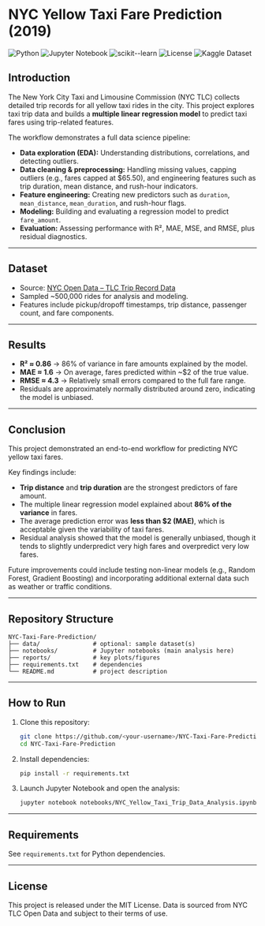 # NYC Yellow Taxi Fare Prediction (2019)
![Python](https://img.shields.io/badge/Python-3.10+-blue.svg)
![Jupyter Notebook](https://img.shields.io/badge/Jupyter-Notebook-orange.svg)
![scikit--learn](https://img.shields.io/badge/scikit--learn-1.4+-green.svg)
![License](https://img.shields.io/badge/License-MIT-yellow.svg)
![Kaggle Dataset](https://img.shields.io/badge/Data-Kaggle-blue.svg)
## Introduction
The New York City Taxi and Limousine Commission (NYC TLC) collects detailed trip records for all yellow taxi rides in the city. 
This project explores taxi trip data and builds a **multiple linear regression model** to predict taxi fares using trip-related features.

The workflow demonstrates a full data science pipeline:
- **Data exploration (EDA):** Understanding distributions, correlations, and detecting outliers.
- **Data cleaning & preprocessing:** Handling missing values, capping outliers (e.g., fares capped at $65.50), and engineering features such as trip duration, mean distance, and rush-hour indicators.
- **Feature engineering:** Creating new predictors such as `duration`, `mean_distance`, `mean_duration`, and rush-hour flags.
- **Modeling:** Building and evaluating a regression model to predict `fare_amount`.
- **Evaluation:** Assessing performance with R², MAE, MSE, and RMSE, plus residual diagnostics.

---

## Dataset
- Source: [NYC Open Data – TLC Trip Record Data](https://www.nyc.gov/site/tlc/about/tlc-trip-record-data.page)
- Sampled ~500,000 rides for analysis and modeling.
- Features include pickup/dropoff timestamps, trip distance, passenger count, and fare components.

---

## Results
- **R² ≈ 0.86** → 86% of variance in fare amounts explained by the model.
- **MAE ≈ 1.6** → On average, fares predicted within ~$2 of the true value.
- **RMSE ≈ 4.3** → Relatively small errors compared to the full fare range.
- Residuals are approximately normally distributed around zero, indicating the model is unbiased.

---

## Conclusion
This project demonstrated an end-to-end workflow for predicting NYC yellow taxi fares.  

Key findings include:
- **Trip distance** and **trip duration** are the strongest predictors of fare amount.  
- The multiple linear regression model explained about **86% of the variance** in fares.  
- The average prediction error was **less than $2 (MAE)**, which is acceptable given the variability of taxi fares.  
- Residual analysis showed that the model is generally unbiased, though it tends to slightly underpredict very high fares and overpredict very low fares.  

Future improvements could include testing non-linear models (e.g., Random Forest, Gradient Boosting) and incorporating additional external data such as weather or traffic conditions.

---

## Repository Structure
```
NYC-Taxi-Fare-Prediction/
├── data/               # optional: sample dataset(s)
├── notebooks/          # Jupyter notebooks (main analysis here)
├── reports/            # key plots/figures
├── requirements.txt    # dependencies
└── README.md           # project description
```

---

## How to Run
1. Clone this repository:
   ```bash
   git clone https://github.com/<your-username>/NYC-Taxi-Fare-Prediction.git
   cd NYC-Taxi-Fare-Prediction
   ```

2. Install dependencies:
   ```bash
   pip install -r requirements.txt
   ```

3. Launch Jupyter Notebook and open the analysis:
   ```bash
   jupyter notebook notebooks/NYC_Yellow_Taxi_Trip_Data_Analysis.ipynb
   ```

---

## Requirements
See `requirements.txt` for Python dependencies.

---

## License
This project is released under the MIT License. Data is sourced from NYC TLC Open Data and subject to their terms of use.
